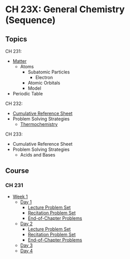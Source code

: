 # CH 23X: General Chemistry (Sequence)

## Topics

CH 231:

- [Matter](/chem/Matter.md)
  - Atoms
    - Subatomic Particles
      - Electron
    - Atomic Orbitals
    - Model
- Periodic Table


CH 232:

  - [Cumulative Reference Sheet](/courses/CH232/CumulativeReferenceSheet.md)
  - Problem Solving Strategies
    - [Thermochemistry](/courses/CH232/ThermochemistryProbelmSolving.md)

CH 233:

  - Cumulative Reference Sheet
  - Problem Solving Strategies
    - Acids and Bases

## Course

### CH 231

- [Week 1](/courses/CH231/Week1.md)
  - [Day 1](/courses/CH231/Week1#Day-1.md)
    - [Lecture Problem Set](/courses/CH231/Week1/ProblemSet1_Lecture.md)
    - [Recitation Problem Set](/courses/CH231/Week1/ProblemSet1_Recitation.md)
    - [End-of-Chapter Problems](/courses/CH231/Week1/ProblemSet_ChapterE.md)
  - [Day 2](/courses/CH231/Week1#Day-2.md)
    - [Lecture Problem Set](/courses/CH231/Week1/ProblemSet2_Lecture.md)
    - [Recitation Problem Set](/courses/CH231/Week1/ProblemSet2_Recitation.md)
    - [End-of-Chapter Problems](/courses/CH231/Week1/ProblemSet_Chapter1.md)
  - [Day 3](/courses/CH231/Week1#Day-3.md)
  - [Day 4](/courses/CH231/Week1#Day-3.md)
